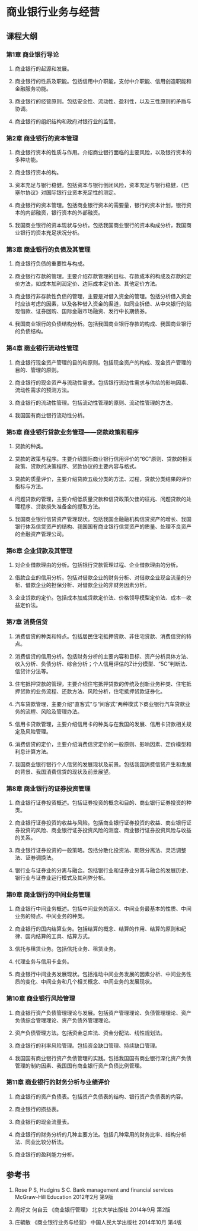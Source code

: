 # 商业银行业务与经营

## 课程大纲

### 第1章   商业银行导论
 
1. 商业银行的起源和发展。

2. 商业银行的性质及职能。包括信用中介职能，支付中介职能、信用创造职能和金融服务功能。

3. 商业银行的经营原则。包括安全性、流动性、盈利性，以及三性原则的矛盾与协调。

4. 商业银行的组织结构和政府对银行业的监管。


### 第2章   商业银行的资本管理

1. 商业银行资本的性质与作用。介绍商业银行面临的主要风险，以及银行资本的多种功能。

2. 商业银行资本的构。

3. 资本充足与银行稳健。包括资本与银行倒闭风险，资本充足与银行稳健，《巴塞尔协议》对国际银行业资本充足性的测定。

4. 商业银行的资本管理。包括商业银行资本的需要量，银行的资本计划，银行资本的内部融资，银行资本的外部融资。

5.  我国商业银行的资本现状与分析。包括我国商业银行的资本构成分析，我国商业银行的资本充足状况分析。

### 第3章   商业银行的负债及其管理

1. 商业银行负债的重要性与构成。

2. 商业银行存款的管理。主要介绍存款管理的目标、存款成本的构成及存款的定价方法，如成本加利润定价、边际成本定价法、其他定价方法。

3. 商业银行非存款性负债的管理，主要是对借入资金的管理。包括分析借入资金时应该考虑的因素，以及各种借入资金的渠道，如同业拆借、从中央银行的贴现借款、证券回购、国际金融市场融资、发行中长期债券。

4. 我国商业银行的负债结构分析。包括我国商业银行存款的构成、我国商业银行的负债结构。

### 第4章   商业银行流动性管理

1. 商业银行现金资产管理的目的和原则。包括现金资产的构成、现金资产管理的目的、管理的原则。

2. 商业银行的现金资产与流动性需求。包括银行流动性需求与供给的影响因素、流动性需求的预测方法。

3. 商业银行的流动性管理。包括流动性管理的原则、流动性管理的方法。

4. 我国国有商业银行流动性分析。

### 第5章   商业银行贷款业务管理——贷款政策和程序

1. 贷款的种类。

2. 贷款的政策与程序。主要介绍国际商业银行信用评价的“6C”原则、贷款的相关政策、贷款的决策程序、贷款协议的主要内容与格式。

3. 贷款的质量评价，主要介绍贷款五级分类的方法、过程，贷款分类结果的评价指标与方法。

4. 问题贷款的管理，主要介绍低质量贷款和信贷政策欠佳的征兆、问题贷款的处理程序、贷款损失准备金的提取方法。

5. 我国商业银行信贷资产管理现状。包括我国金融融机构信贷资产的增长、我国银行体系信贷资产的结构、我国国有商业银行信贷资产的质量、处理不良资产的金融资产管理公司。

### 第6章   企业贷款及其管理

1. 对企业借款理由的分析。包括银行贷款管理过程、企业借款理由的分析。

2. 借款企业的信用分析。包括对借款企业的财务分析、对借款企业现金流量的分析、借款企业的担保分析、对借款企业的非财务因素分析。

3. 企业贷款的定价。包括成本加成贷款定价法、价格领导模型定价法、成本—收益定价法。

### 第7章  消费信贷

1. 消费信贷的种类和特点。包括居民住宅抵押贷款、非住宅贷款、消费信贷的特点。

2. 消费信贷的信用分析。包括财务分析的主要内容和目标、资产分析具体方法、收入分析、负债分析、综合分析；个人信用评估的Z计分模型、“5C”判断法、信贷计分法等。

3. 住宅抵押贷款的管理，主要介绍住宅抵押贷款的传统及创新业务种类、住宅抵押贷款的业务流程、还款方法、风险分析，住宅抵押贷款证券化。

4. 汽车贷款管理，主要介绍“直客式”与“间客式”两种模式下商业银行汽车贷款业务的流程、风险及管理办法。

5. 信用卡贷款管理，主要介绍信用卡的种类与在我国的发展、信用卡贷款相关规定及风险管理。

6. 消费信贷的定价，主要介绍消费信贷定价的一般原则、影响因素、定价模型和利息计算方法。

7. 我国商业银行银行个人信贷的发展现状及前景。包括我国消费信贷产生和发展的背景、我国消费信贷的现状及前景展望。

### 第8章   商业银行的证券投资管理

1. 商业银行证券投资概述。包括证券投资的概念和目的、商业银行证券投资的种类。

2. 商业银行证券投资的收益与风险。包括商业银行证券投资的收益、商业银行证券投资的风险、商业银行证券投资风险的测度、商业银行证券投资风险与收益的关系。

3. 商业银行证券投资的一般策略。包括分散化投资法、期限分离法、灵活调整法、证券调换法。

4. 银行业与证券业的分离与融合。包括银行业和证券业分离与融合的发展历史、银行业与证券业运行模式及其利弊分析。

### 第9章   商业银行的中间业务管理

1. 商业银行中间业务概述。包括中间业务的涵义、中间业务最基本的性质、中间业务的特点、中间业务的种类。

2. 商业银行的国内结算业务。包括结算的概念、结算的作用、结算的原则和纪律、国内结算的工具、结算方式。

3. 信托与租赁业务。包括信托业务、租赁业务。

4. 代理业务与信用卡业务。

5. 商业银行中间业务发展现状。包括推动中间业务发展的因素分析、中间业务性质的变化、中间业务和几个相关概念、中间业务的发展现状。

### 第10章   商业银行风险管理

1. 商业银行资产负债管理理论与发展。包括资产管理理论、负债管理理论、资产负债综合管理理论、资产负债外管理理论。

2. 资产负债管理方法。包括资金总库法、资金分配法、线性规划法。

3. 商业银行的利率风险管理。包括资金缺口管理、持续缺口管理。

4. 我国国有商业银行资产负债管理的实践。包括我国国有商业银行深化资产负债管理的制约因素、我国国有商业银行资产负债比例管理。

### 第11章   商业银行的财务分析与业绩评价

1. 商业银行的资产负债表。包括资产负债表的结构、银行资产负债表的内容。

2. 商业银行的损益表。

3. 商业银行的现金流量表。

4. 商业银行的财务分析的几种主要方法。包括几种常用的财务比率、结构分析法、同业比较分析法。

5. 商业银行的盈利能力分析。

## 参考书

1. Rose P S, Hudgins S C. Bank management and financial services  McGraw-Hill Education 2012年2月 第9版 

2. 周好文 何自云  《商业银行管理》    北京大学出版社   2014年9月 第2版

3. 庄毓敏 《商业银行业务与经营》 中国人民大学出版社  2014年10月 第4版 


